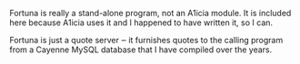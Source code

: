 Fortuna is really a stand-alone program, not an A1icia module. It is included here because A1icia uses it and I happened to have written it, so I can.

Fortuna is just a quote server ‒ it furnishes quotes to the calling program from a Cayenne MySQL database that I have compiled over the years.

